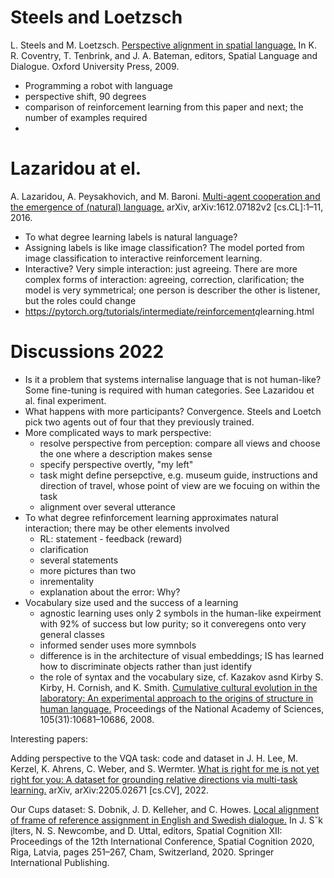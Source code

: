 # Steels and Loetzsch

L. Steels and M. Loetzsch. [Perspective alignment in spatial language.](https://doi.org/10.48550/arXiv.cs/0605012) In K. R. Coventry, T. Tenbrink, and J. A. Bateman, editors, Spatial Language and Dialogue. Oxford University Press, 2009.

* Programming a robot with language
* perspective shift, 90 degrees
* comparison of reinforcement learning from this paper and next; the number of examples required
* 


# Lazaridou at el.

A. Lazaridou, A. Peysakhovich, and M. Baroni. [Multi-agent cooperation and the emergence of (natural) language.](http://arxiv.org/abs/1612.07182) arXiv, arXiv:1612.07182v2 [cs.CL]:1–11, 2016.

* To what degree learning labels is natural language?
* Assigning labels is like image classification? The model ported from image classification to interactive reinforcement learning.
* Interactive? Very simple interaction: just agreeing. There are more complex forms of interaction: agreeing, correction, clarification; the model is very symmetrical; one person is describer the other is listener, but the roles could change
* <https://pytorch.org/tutorials/intermediate/reinforcement>*q*learning.html



# Discussions 2022

  - Is it a problem that systems internalise language that is not human-like? Some fine-tuning is required with human categories. See Lazaridou et al. final experiment.
  - What happens with more participants? Convergence. Steels and Loetch pick two agents out of four that they previously trained.
  - More complicated ways to mark perspective:
    * resolve perspective from perception: compare all views and choose the one where a description makes sense
    * specify perspective overtly, "my left"
    * task might define persepctive, e.g. museum guide, instructions and direction of travel, whose point of view are we focuing on within the task
    * alignment over several utterance
  - To what degree refinforcement learning approximates natural interaction; there may be other elements involved
    * RL: statement - feedback (reward)
    * clarification
    * several statements
    * more pictures than two
    * inrementality
    * explanation about the error: Why?
  - Vocabulary size used and the success of a learning
    * agnostic learning uses only 2 symbols in the human-like expeirment with 92% of success but low purity; so it converegens onto very general classes
    * informed sender uses more symnbols
    * difference is in the architecture of visual embeddings; IS has learned how to discriminate objects rather than just identify
    * the role of syntax and the vocabulary size, cf. Kazakov asnd Kirby S. Kirby, H. Cornish, and K. Smith. [Cumulative cultural evolution in the laboratory: An experimental approach to the origins of structure in human language.](https://www.pnas.org/doi/full/10.1073/pnas.0707835105) Proceedings of the National Academy of Sciences, 105(31):10681–10686, 2008.

Interesting papers:

Adding perspective to the VQA task: code and dataset in J. H. Lee, M. Kerzel, K. Ahrens, C. Weber, and S. Wermter. [What is right for me is not yet right for you: A dataset for grounding relative directions via multi-task learning.](https://arxiv.org/abs/2205.02671) arXiv, arXiv:2205.02671 [cs.CV], 2022.

Our Cups dataset: S. Dobnik, J. D. Kelleher, and C. Howes. [Local alignment of frame of reference assignment in English and Swedish dialogue.](https://gup.ub.gu.se/publication/294795?lang=en) In J. Sˇk ̧ilters, N. S. Newcombe, and D. Uttal, editors, Spatial Cognition XII: Proceedings of the 12th International Conference, Spatial Cognition 2020, Riga, Latvia, pages 251–267, Cham, Switzerland, 2020. Springer International Publishing.
